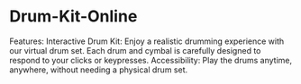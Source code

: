 # Drum-Kit-Online
Features:
Interactive Drum Kit: Enjoy a realistic drumming experience with our virtual drum set. Each drum and cymbal is carefully designed to respond to your clicks or keypresses.
Accessibility: Play the drums anytime, anywhere, without needing a physical drum set.
